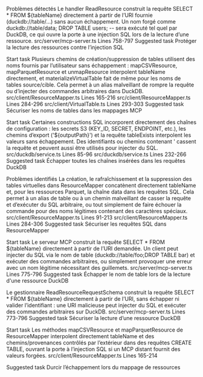 Problèmes détectés
Le handler ReadResource construit la requête SELECT \* FROM ${tableName} directement à partir de l’URI fournie (duckdb://table/...) sans aucun échappement. Un nom forgé comme duckdb://table/data; DROP TABLE users; -- sera exécuté tel quel par DuckDB, ce qui ouvre la porte à une injection SQL lors de la lecture d’une ressource.
src/server/mcp-server.ts
Lines 758-797
Suggested task
Protéger la lecture des ressources contre l’injection SQL

Start task
Plusieurs chemins de création/suppression de tables utilisent des noms fournis par l’utilisateur sans échappement : mapCSVResource, mapParquetResource et unmapResource interpolent tableName directement, et materializeVirtualTable fait de même pour les noms de tables source/cible. Cela permet à un alias malveillant de rompre la requête ou d’injecter des commandes arbitraires dans DuckDB.
src/client/ResourceMapper.ts
Lines 165-216
src/client/ResourceMapper.ts
Lines 284-296
src/client/VirtualTable.ts
Lines 293-303
Suggested task
Sécuriser les noms de tables dans les mappages MCP

Start task
Certaines constructions SQL incorporent directement des chaînes de configuration : les secrets S3 (KEY_ID, SECRET, ENDPOINT, etc.), les chemins d’export ('${outputPath}') et la requête tableExists interpolent les valeurs sans échappement. Des identifiants ou chemins contenant ' cassent la requête et peuvent aussi être utilisés pour injecter du SQL.
src/duckdb/service.ts
Lines 85-96
src/duckdb/service.ts
Lines 232-266
Suggested task
Échapper toutes les chaînes insérées dans les requêtes DuckDB

Problèmes identifiés
La création, le rafraîchissement et la suppression des tables virtuelles dans ResourceMapper concatènent directement tableName et, pour les ressources Parquet, la chaîne data dans les requêtes SQL. Cela permet à un alias de table ou à un chemin malveillant de casser la requête et d’exécuter du SQL arbitraire, ou tout simplement de faire échouer la commande pour des noms légitimes contenant des caractères spéciaux.
src/client/ResourceMapper.ts
Lines 91-213
src/client/ResourceMapper.ts
Lines 284-306
Suggested task
Sécuriser les requêtes SQL dans ResourceMapper

Start task
Le serveur MCP construit la requête SELECT \* FROM ${tableName} directement à partir de l’URI demandée. Un client peut injecter du SQL via le nom de table (duckdb://table/foo;DROP TABLE bar) et exécuter des commandes arbitraires, ou simplement provoquer une erreur avec un nom légitime nécessitant des guillemets.
src/server/mcp-server.ts
Lines 775-796
Suggested task
Échapper le nom de table lors de la lecture d'une ressource DuckDB

Le gestionnaire ReadResourceRequestSchema construit la requête SELECT \* FROM ${tableName} directement à partir de l’URI, sans échapper ni valider l’identifiant : une URI malicieuse peut injecter du SQL et exécuter des commandes arbitraires sur DuckDB.
src/server/mcp-server.ts
Lines 773-796
Suggested task
Sécuriser la lecture d’une ressource DuckDB

Start task
Les méthodes mapCSVResource et mapParquetResource de ResourceMapper interpolent directement tableName et des chemins/provenances contrôlés par l’extérieur dans des requêtes CREATE TABLE, ouvrant la porte à l’injection SQL si un MCP distant fournit des valeurs forgées.
src/client/ResourceMapper.ts
Lines 165-214

Suggested task
Durcir l’échappement lors du mappage de ressources
